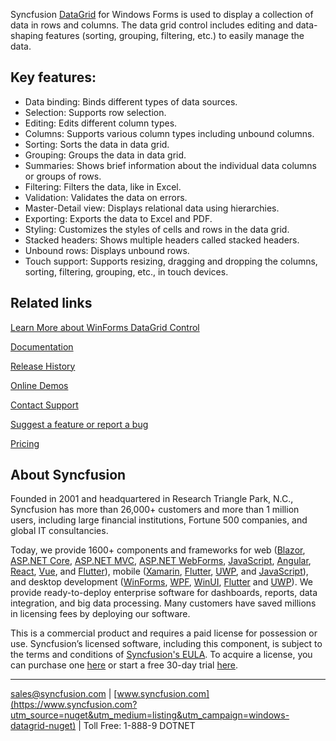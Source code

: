 Syncfusion [DataGrid](https://www.syncfusion.com/winforms-ui-controls/datagrid?utm_source=nuget&utm_medium=listing&utm_campaign=windows-datagrid-nuget) for Windows Forms is used to display a collection of data in rows and columns. The data grid control includes editing and data-shaping features (sorting, grouping, filtering, etc.) to easily manage the data.

## Key features:
* Data binding: Binds different types of data sources.
* Selection: Supports row selection.
* Editing: Edits different column types.
* Columns: Supports various column types including unbound columns.
* Sorting: Sorts the data in data grid.
* Grouping: Groups the data in data grid.
* Summaries: Shows brief information about the individual data columns or groups of rows.
* Filtering: Filters the data, like in Excel.
* Validation: Validates the data on errors.
* Master-Detail view: Displays relational data using hierarchies.
* Exporting: Exports the data to Excel and PDF.
* Styling: Customizes the styles of cells and rows in the data grid.
* Stacked headers: Shows multiple headers called stacked headers.
* Unbound rows: Displays unbound rows.
* Touch support: Supports resizing, dragging and dropping the columns, sorting, filtering, grouping, etc., in touch devices.

## Related links
[Learn More about WinForms DataGrid Control](https://www.syncfusion.com/winforms-ui-controls/?utm_source=nuget&utm_medium=listing&utm_campaign=windows-datagrid-nugett)

[Documentation](https://help.syncfusion.com/windowsforms/sfdatagrid/gettingstarted?utm_source=nuget&utm_medium=listing&utm_campaign=windows-datagrid-nuget)

[Release History](https://help.syncfusion.com/windowsforms/release-notes/v19.3.0.54?utm_source=nuget&utm_medium=listing&utm_campaign=windows-datagrid-nuget)

[Online Demos](https://github.com/syncfusion/winforms-demos/?utm_source=nuget&utm_medium=listing&utm_campaign=windows-datagrid-nuget)

[Contact Support](https://www.syncfusion.com/support/directtrac/incidents/newincident/?utm_source=nuget&utm_medium=listing&utm_campaign=windows-datagrid-nuget)

[Suggest a feature or report a bug](https://www.syncfusion.com/feedback/winforms?utm_source=nuget&utm_medium=listing&utm_campaign=windows-datagrid-nuget)

[Pricing](https://www.syncfusion.com/sales/products/windowsforms?utm_source=nuget&utm_medium=listing&utm_campaign=windows-datagrid-nuget)

## About Syncfusion
Founded in 2001 and headquartered in Research Triangle Park, N.C., Syncfusion has more than 26,000+ customers and more than 1 million users, including large financial institutions, Fortune 500 companies, and global IT consultancies.

Today, we provide 1600+ components and frameworks for web ([Blazor](https://www.syncfusion.com/blazor-components?utm_source=nuget&utm_medium=listing&utm_campaign=windows-datagrid-nuget), [ASP.NET Core](https://www.syncfusion.com/aspnet-core-ui-controls?utm_source=nuget&utm_medium=listing&utm_campaign=windows-datagrid-nuget), [ASP.NET MVC](https://www.syncfusion.com/aspnet-mvc-ui-controls?utm_source=nuget&utm_medium=listing&utm_campaign=windows-datagrid-nuget), [ASP.NET WebForms](https://www.syncfusion.com/jquery/aspnet-webforms-ui-controls?utm_source=nuget&utm_medium=listing&utm_campaign=windows-datagrid-nuget), [JavaScript](https://www.syncfusion.com/javascript-ui-controls?utm_source=nuget&utm_medium=listing&utm_campaign=windows-datagrid-nuget), [Angular](https://www.syncfusion.com/angular-ui-components?utm_source=nuget&utm_medium=listing&utm_campaign=windows-datagrid-nuget), [React](https://www.syncfusion.com/react-ui-components?utm_source=nuget&utm_medium=listing&utm_campaign=windows-datagrid-nuget), [Vue](https://www.syncfusion.com/vue-ui-components?utm_source=nuget&utm_medium=listing&utm_campaign=windows-datagrid-nuget), and [Flutter](https://www.syncfusion.com/flutter-widgets?utm_source=nuget&utm_medium=listing&utm_campaign=windows-datagrid-nuget)), mobile ([Xamarin](https://www.syncfusion.com/xamarin-ui-controls?utm_source=nuget&utm_medium=listing&utm_campaign=windows-datagrid-nuget), [Flutter](https://www.syncfusion.com/flutter-widgets?utm_source=nuget&utm_medium=listing&utm_campaign=windows-datagrid-nuget), [UWP](https://www.syncfusion.com/uwp-ui-controls?utm_source=nuget&utm_medium=listing&utm_campaign=windows-datagrid-nuget), and [JavaScript](https://www.syncfusion.com/javascript-ui-controls?utm_source=nuget&utm_medium=listing&utm_campaign=windows-datagrid-nuget)), and desktop development ([WinForms](https://www.syncfusion.com/winforms-ui-controls?utm_source=nuget&utm_medium=listing&utm_campaign=windows-datagrid-nuget), [WPF](https://www.syncfusion.com/wpf-ui-controls?utm_source=nuget&utm_medium=listing&utm_campaign=windows-datagrid-nuget), [WinUI](https://www.syncfusion.com/winui-controls?utm_source=nuget&utm_medium=listing&utm_campaign=windows-datagrid-nuget), [Flutter](https://www.syncfusion.com/flutter-widgets?utm_source=nuget&utm_medium=listing&utm_campaign=windows-datagrid-nuget) and [UWP](https://www.syncfusion.com/uwp-ui-controls?utm_source=nuget&utm_medium=listing&utm_campaign=windows-datagrid-nuget)). We provide ready-to-deploy enterprise software for dashboards, reports, data integration, and big data processing. Many customers have saved millions in licensing fees by deploying our software.


This is a commercial product and requires a paid license for possession or use. Syncfusion’s licensed software, including this component, is subject to the terms and conditions of [Syncfusion's EULA](https://www.syncfusion.com/eula/es/?utm_source=nuget&utm_medium=listing&utm_campaign=windows-datagrid-nuget). To acquire a license, you can purchase one [here]( https://www.syncfusion.com/sales/products/windowsforms?utm_source=nuget&utm_medium=listing&utm_campaign=windows-datagrid-nuget) or start a free 30-day trial [here](https://www.syncfusion.com/account/manage-trials/start-trials?utm_source=nuget&utm_medium=listing&utm_campaign=windows-datagrid-nuget).

___

[sales@syncfusion.com](mailto:sales@syncfusion.com?Subject=Syncfusion%20Notifications%20WinUI-%20NuGet) | [www.syncfusion.com](https://www.syncfusion.com?utm_source=nuget&utm_medium=listing&utm_campaign=windows-datagrid-nuget) | Toll Free: 1-888-9 DOTNET


